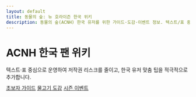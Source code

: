```yaml
---
layout: default
title: 동물의 숲: 뉴 호라이즌 한국 위키
description: 동물의 숲(ACNH) 한국 유저를 위한 가이드·도감·이벤트 정보. 텍스트/표 중심, CC BY-SA.
---
```


# ACNH 한국 팬 위키

<div class="callout">텍스트·표 중심으로 운영하여 저작권 리스크를 줄이고, 한국 유저 맞춤 팁을 적극적으로 추가합니다.</div>

<div class="chips" style="margin:10px 0 16px;">
  <a class="chip" href="/guide/beginner/">초보자 가이드</a>
  <a class="chip" href="/items/fish/">물고기 도감</a>
  <a class="chip" href="/events/seasonal/">시즌 이벤트</a>
</div>
